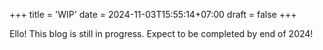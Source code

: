 +++
title = 'WIP'
date = 2024-11-03T15:55:14+07:00
draft = false
+++

Ello! This blog is still in progress. Expect to be completed by end of 2024!